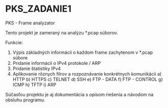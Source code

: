 # PKS_ZADANIE1
PKS - Frame analyzator

Tento projekt je zameraný na analýzu *.pcap súborov.

Funkcie:
  1. Výpis základných informácií o každom frame zachytenom v *.pcap súbore
  2. Pridanie informácií o IPv4 protokole / ARP
  3. Pridanie štatistiky IPv4
  4. Aplikovanie rôznych filrov a rozpoznávanie konkrétnych komunikácii
       a) HTTP
       b) HTTPS
       c) TELNET
       d) SSH
       e) FTP - DATA
       f) FTP - CONTROL
       g) ICMP
       h) TFTP
       i) ARP

Súčasťou projektu je aj dokumentácia s opisom riešenia a návodom na obsluhu programu.
